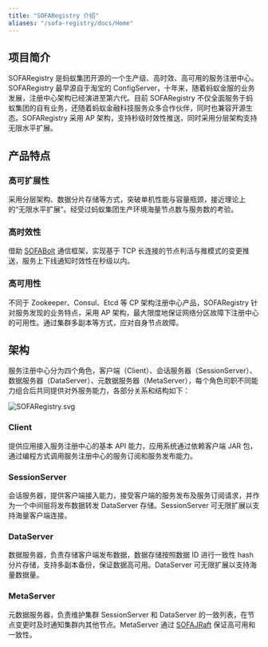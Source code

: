 ```yaml
---
title: "SOFARegistry 介绍"
aliases: "/sofa-registry/docs/Home"
---
```


## 项目简介

SOFARegistry 是蚂蚁集团开源的一个生产级、高时效、高可用的服务注册中心。SOFARegistry 最早源自于淘宝的 ConfigServer，十年来，随着蚂蚁金服的业务发展，注册中心架构已经演进至第六代。目前 SOFARegistry 不仅全面服务于蚂蚁集团的自有业务，还随着蚂蚁金融科技服务众多合作伙伴，同时也兼容开源生态。SOFARegistry 采用 AP 架构，支持秒级时效性推送，同时采用分层架构支持无限水平扩展。

## 产品特点
### 高可扩展性
采用分层架构、数据分片存储等方式，突破单机性能与容量瓶颈，接近理论上的“无限水平扩展”。经受过蚂蚁集团生产环境海量节点数与服务数的考验。

### 高时效性
借助 [SOFABolt](https://github.com/sofastack/sofa-bolt) 通信框架，实现基于 TCP 长连接的节点判活与推模式的变更推送，服务上下线通知时效性在秒级以内。

### 高可用性
不同于 Zookeeper、Consul、Etcd 等 CP 架构注册中心产品，SOFARegistry 针对服务发现的业务特点，采用 AP 架构，最大限度地保证网络分区故障下注册中心的可用性。通过集群多副本等方式，应对自身节点故障。

## 架构
服务注册中心分为四个角色，客户端（Client）、会话服务器（SessionServer）、数据服务器（DataServer）、元数据服务器（MetaServer），每个角色司职不同能力组合后共同提供对外服务能力，各部分关系和结构如下：

![SOFARegistry.svg](https://gw.alipayobjects.com/zos/basement_prod/a9b69b25-836f-4bbe-a32c-ec6148084f93.svg)

### Client
提供应用接入服务注册中心的基本 API 能力，应用系统通过依赖客户端 JAR 包，通过编程方式调用服务注册中心的服务订阅和服务发布能力。

### SessionServer
会话服务器，提供客户端接入能力，接受客户端的服务发布及服务订阅请求，并作为一个中间层将发布数据转发 DataServer 存储。SessionServer 可无限扩展以支持海量客户端连接。

### DataServer
数据服务器，负责存储客户端发布数据，数据存储按照数据 ID 进行一致性 hash 分片存储，支持多副本备份，保证数据高可用。DataServer 可无限扩展以支持海量数据量。

### MetaServer
元数据服务器，负责维护集群 SessionServer 和 DataServer 的一致列表，在节点变更时及时通知集群内其他节点。MetaServer 通过 [SOFAJRaft](https://github.com/sofastack/sofa-jraft) 保证高可用和一致性。



